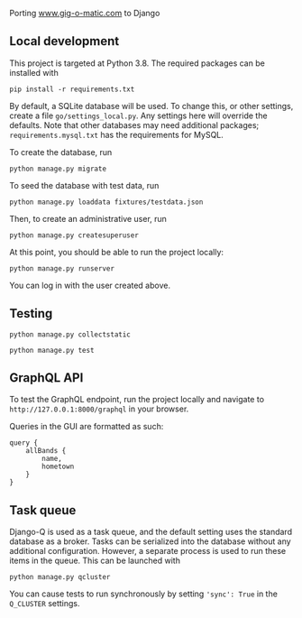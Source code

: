 Porting www.gig-o-matic.com to Django

## Local development

This project is targeted at Python 3.8.  The required packages can be installed with
```
pip install -r requirements.txt
```
By default, a SQLite database will be used.  To change this, or other settings, create a file `go/settings_local.py`.  Any settings here will override the defaults.  Note that other databases may need additional packages; `requirements.mysql.txt` has the requirements for MySQL.

To create the database, run
```
python manage.py migrate
```
To seed the database with test data, run
```
python manage.py loaddata fixtures/testdata.json
```
Then, to create an administrative user, run
```
python manage.py createsuperuser
```
At this point, you should be able to run the project locally:
```
python manage.py runserver
```
You can log in with the user created above.

## Testing

```
python manage.py collectstatic
```
```
python manage.py test
```

## GraphQL API

To test the GraphQL endpoint, run the project locally and navigate to `http://127.0.0.1:8000/graphql` in your browser. 

Queries in the GUI are formatted as such:
```
query {
	allBands {
		name,
		hometown
	}
}
```

## Task queue

Django-Q is used as a task queue, and the default setting uses the standard database as a broker.  Tasks can be serialized into the database without any additional configuration.  However, a separate process is used to run these items in the queue.  This can be launched with
```
python manage.py qcluster
```
You can cause tests to run synchronously by setting `'sync': True` in the `Q_CLUSTER` settings.
